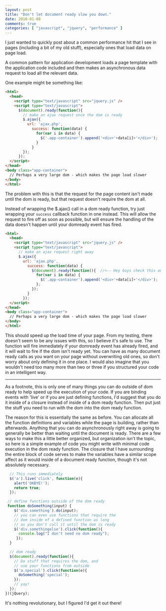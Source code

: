 ```yaml
---
layout: post
title: "Don't let document ready slow you down."
date: 2010-01-08
comments: true
categories: [ "javascript", "jquery", "performance" ]
---
```


I just wanted to quickly post about a common performance hit that I see in pages (including a bit of my old stuff), especially ones that load data on page load.

A common pattern for application development loads a page template with the application code included and then makes an asynchronous data request to load all the relevant data.

One example might be something like:

``` html
<html>
  <head>
    <script type="text/javascript" src="jquery.js" />
    <script type="text/javascript">
      $(document).ready(function(){
        // make an ajax request once the dom is ready
        $.ajax({
          url: 'ajax.php',
            success: function(data) {
              for(var i in data) {
                $('.app-container').append('<div>'+data[i]+'</div>');
              }
            }
        });
      });
  </script>
</head>
<body class="app-container">
  // Perhaps a very large dom - which makes the page load slower
</body>
</html>
```

The problem with this is that the request for the page content isn't made until the dom is ready, but that request doesn't require the dom at all.

Instead of wrapping the $.ajax() call in a dom ready function, try just wrapping your `success` callback function in one instead. This will allow the request to fire off as soon as possible, but will ensure the handling of the data doesn't happen until your domready event has fired.

``` html
<html>
  <head>
    <script type="text/javascript" src="jquery.js" />
    <script type="text/javascript">
      // make an ajax request right away
      $.ajax({
        url: 'ajax.php',
          success: function(data) {
            $(document).ready(function(){  //<-- Hey Guys check this out!
              for(var i in data) {
                $('.app-container').append('<div>'+data[i]+'</div>');
              };
            });
          }
        });
  </script>
</head>
<body class="app-container">
  // Perhaps a very large dom - which makes the page load slower
</body>
</html>
```

This should speed up the load time of your page. From my testing, there doesn't seem to be any issues with this, so I believe it's safe to use. The function will fire immediately if your domready event has already fired, and it will wait to fire if the dom isn't ready yet. You can have as many document ready calls as you want on your page without overwriting old ones, so don't worry about only defining it in one place. I would also imagine that you wouldn't need too many more than two or three if you structured your code in an intelligent way.

----

As a footnote, this is only one of many things you can do outside of dom ready to help speed up the execution of your code. If you are binding events with 'live' or if you are just defining functions, I'd suggest that you do it inside of a closure instead of inside of a dom ready function. Then put just the stuff you need to run with the dom into the dom ready function.

The reason for this is essentially the same as before. You can allocate all the function definitions and variables while the page is building, rather than afterwards. Anything that you can do asynchronously right away is going to generally be better than waiting until the document is ready. There are a few ways to make this a little better organized, but organization isn't the topic, so here is a simple example of code you might write with minimal code execution in the dom ready function. The closure that I have surrounding the entire block of code serves to make the variables have a similar scope affect as it would inside of a document ready function, though it's not absolutely necessary.

``` javascript
  // This runs immediately
  $('a').live('click', function(e){
    alert('OKBYE!');
    return true;
  });

 // define functions outside of the dom ready
 function doSomething(input) {
    $('div.something').do(input);
    // you can even use functions that require the
    // dom inside of a defined function as long
    // as you don't call it until the dom is ready
    $('div.somethingelse').click(function(){
      console.log("I don't need no dom ready");
     });
  }

  // dom ready
  $(document).ready(function(){
    // Do stuff that requires the dom, and
    // use your functions from outside
    $('a.special').click(function(e){
      doSomething('special');
    });
    // yay!
  });
})(jQuery);
```

It's nothing revolutionary, but I figured I'd get it out there!
